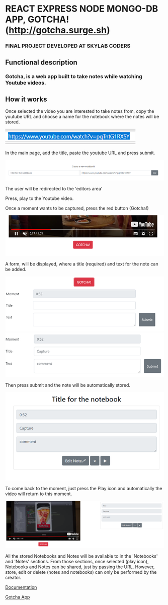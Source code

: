 # REACT EXPRESS NODE MONGO-DB APP, GOTCHA! (http://gotcha.surge.sh)

### FINAL PROJECT DEVELOPED AT SKYLAB CODERS

## Functional description

### Gotcha, is a web app built to take notes while watching Youtube videos.

## How it works

Once selected the video you are interested to take notes from, copy the youtube URL and choose a name for the notebook where the notes will be stored.

![00](docs/images/00.png)

In the main page, add the title, paste the youtube URL and press submit.

![01](docs/images/01.png)

The user will be redirected to the 'editors area'

Press, play to the Youtube video.

Once a moment wants to be captured, press the red button (Gotcha!)

![02](docs/images/02.png)

A form, will be displayed, where a title (required) and text for the note can be added.

![03](docs/images/03.png)
![04](docs/images/04.png)

Then press submit and the note will be automatically stored.

![05](docs/images/05.png)

To come back to the moment, just press the Play icon and automatically the video will return to this moment.

![06](docs/images/06.png)

All the stored Notebooks and Notes will be available to in the 'Notebooks' and 'Notes' sections. From those sections, once selected (play icon), Notebooks and Notes can be shared, just by passing the URL. However, store, edit or delete (notes and notebooks) can only be performed by the creator.






[Documentation](docs/)

[Gotcha App](http://gotcha.surge.sh)